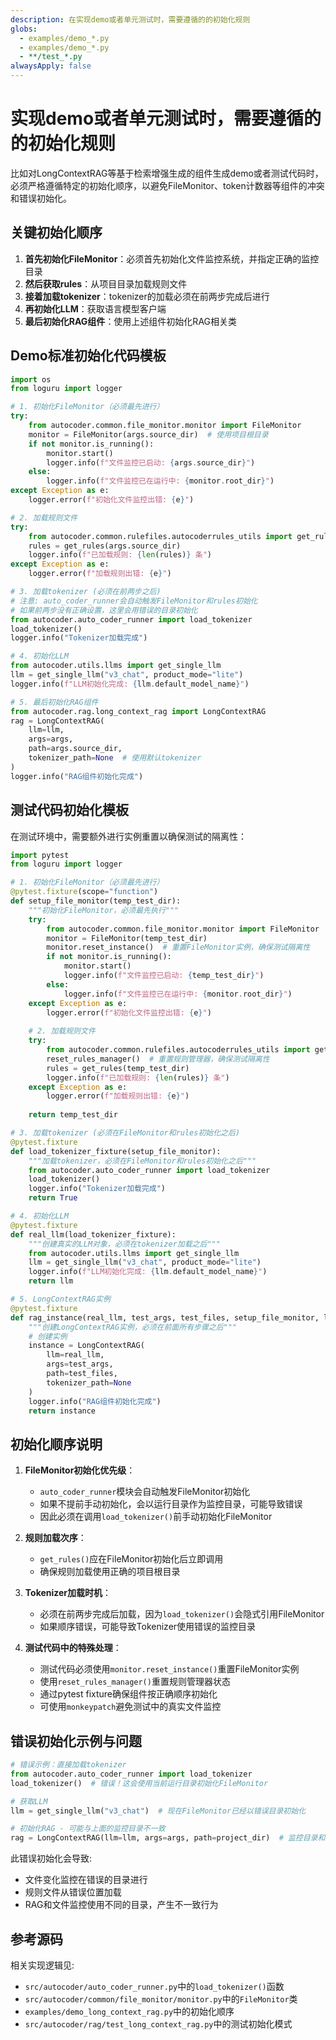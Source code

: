 ```yaml
---
description: 在实现demo或者单元测试时，需要遵循的的初始化规则
globs:  
  - examples/demo_*.py
  - examples/demo_*.py
  - **/test_*.py
alwaysApply: false
---
```


# 实现demo或者单元测试时，需要遵循的的初始化规则

比如对LongContextRAG等基于检索增强生成的组件生成demo或者测试代码时，必须严格遵循特定的初始化顺序，以避免FileMonitor、token计数器等组件的冲突和错误初始化。

## 关键初始化顺序

1. **首先初始化FileMonitor**：必须首先初始化文件监控系统，并指定正确的监控目录
2. **然后获取rules**：从项目目录加载规则文件
3. **接着加载tokenizer**：tokenizer的加载必须在前两步完成后进行
4. **再初始化LLM**：获取语言模型客户端
5. **最后初始化RAG组件**：使用上述组件初始化RAG相关类

## Demo标准初始化代码模板

```python
import os
from loguru import logger

# 1. 初始化FileMonitor（必须最先进行）
try:
    from autocoder.common.file_monitor.monitor import FileMonitor
    monitor = FileMonitor(args.source_dir)  # 使用项目根目录
    if not monitor.is_running():
        monitor.start()
        logger.info(f"文件监控已启动: {args.source_dir}")
    else:
        logger.info(f"文件监控已在运行中: {monitor.root_dir}")
except Exception as e:
    logger.error(f"初始化文件监控出错: {e}")

# 2. 加载规则文件
try:
    from autocoder.common.rulefiles.autocoderrules_utils import get_rules
    rules = get_rules(args.source_dir)
    logger.info(f"已加载规则: {len(rules)} 条")
except Exception as e:
    logger.error(f"加载规则出错: {e}")

# 3. 加载tokenizer (必须在前两步之后)
# 注意: auto_coder_runner会自动触发FileMonitor和rules初始化
# 如果前两步没有正确设置，这里会用错误的目录初始化
from autocoder.auto_coder_runner import load_tokenizer
load_tokenizer()
logger.info("Tokenizer加载完成")

# 4. 初始化LLM
from autocoder.utils.llms import get_single_llm
llm = get_single_llm("v3_chat", product_mode="lite")
logger.info(f"LLM初始化完成: {llm.default_model_name}")

# 5. 最后初始化RAG组件
from autocoder.rag.long_context_rag import LongContextRAG
rag = LongContextRAG(
    llm=llm,
    args=args,
    path=args.source_dir,
    tokenizer_path=None  # 使用默认tokenizer
)
logger.info("RAG组件初始化完成")
```

## 测试代码初始化模板

在测试环境中，需要额外进行实例重置以确保测试的隔离性：

```python
import pytest
from loguru import logger

# 1. 初始化FileMonitor（必须最先进行）
@pytest.fixture(scope="function")
def setup_file_monitor(temp_test_dir):
    """初始化FileMonitor，必须最先执行"""
    try:
        from autocoder.common.file_monitor.monitor import FileMonitor
        monitor = FileMonitor(temp_test_dir)
        monitor.reset_instance()  # 重置FileMonitor实例，确保测试隔离性
        if not monitor.is_running():
            monitor.start()
            logger.info(f"文件监控已启动: {temp_test_dir}")
        else:
            logger.info(f"文件监控已在运行中: {monitor.root_dir}")
    except Exception as e:
        logger.error(f"初始化文件监控出错: {e}")
    
    # 2. 加载规则文件
    try:
        from autocoder.common.rulefiles.autocoderrules_utils import get_rules, reset_rules_manager
        reset_rules_manager()  # 重置规则管理器，确保测试隔离性
        rules = get_rules(temp_test_dir)
        logger.info(f"已加载规则: {len(rules)} 条")
    except Exception as e:
        logger.error(f"加载规则出错: {e}")
    
    return temp_test_dir

# 3. 加载tokenizer (必须在FileMonitor和rules初始化之后)
@pytest.fixture
def load_tokenizer_fixture(setup_file_monitor):
    """加载tokenizer，必须在FileMonitor和rules初始化之后"""
    from autocoder.auto_coder_runner import load_tokenizer
    load_tokenizer()
    logger.info("Tokenizer加载完成")
    return True

# 4. 初始化LLM
@pytest.fixture
def real_llm(load_tokenizer_fixture):
    """创建真实的LLM对象，必须在tokenizer加载之后"""
    from autocoder.utils.llms import get_single_llm
    llm = get_single_llm("v3_chat", product_mode="lite")
    logger.info(f"LLM初始化完成: {llm.default_model_name}")
    return llm

# 5. LongContextRAG实例
@pytest.fixture
def rag_instance(real_llm, test_args, test_files, setup_file_monitor, load_tokenizer_fixture):
    """创建LongContextRAG实例，必须在前面所有步骤之后"""
    # 创建实例
    instance = LongContextRAG(
        llm=real_llm,
        args=test_args,
        path=test_files,
        tokenizer_path=None
    )
    logger.info("RAG组件初始化完成")
    return instance
```

## 初始化顺序说明

1. **FileMonitor初始化优先级**：
   - `auto_coder_runner`模块会自动触发FileMonitor初始化
   - 如果不提前手动初始化，会以运行目录作为监控目录，可能导致错误
   - 因此必须在调用`load_tokenizer()`前手动初始化FileMonitor

2. **规则加载次序**：
   - `get_rules()`应在FileMonitor初始化后立即调用
   - 确保规则加载使用正确的项目根目录

3. **Tokenizer加载时机**：
   - 必须在前两步完成后加载，因为`load_tokenizer()`会隐式引用FileMonitor
   - 如果顺序错误，可能导致Tokenizer使用错误的监控目录

4. **测试代码中的特殊处理**：
   - 测试代码必须使用`monitor.reset_instance()`重置FileMonitor实例
   - 使用`reset_rules_manager()`重置规则管理器状态
   - 通过pytest fixture确保组件按正确顺序初始化
   - 可使用`monkeypatch`避免测试中的真实文件监控

## 错误初始化示例与问题

```python
# 错误示例：直接加载tokenizer
from autocoder.auto_coder_runner import load_tokenizer
load_tokenizer()  # 错误！这会使用当前运行目录初始化FileMonitor

# 获取LLM
llm = get_single_llm("v3_chat")  # 现在FileMonitor已经以错误目录初始化

# 初始化RAG - 可能与上面的监控目录不一致
rag = LongContextRAG(llm=llm, args=args, path=project_dir)  # 监控目录和RAG目录不一致！
```

此错误初始化会导致:
- 文件变化监控在错误的目录进行
- 规则文件从错误位置加载
- RAG和文件监控使用不同的目录，产生不一致行为

## 参考源码

相关实现逻辑见:
- `src/autocoder/auto_coder_runner.py`中的`load_tokenizer()`函数
- `src/autocoder/common/file_monitor/monitor.py`中的`FileMonitor`类
- `examples/demo_long_context_rag.py`中的初始化顺序
- `src/autocoder/rag/test_long_context_rag.py`中的测试初始化模式 